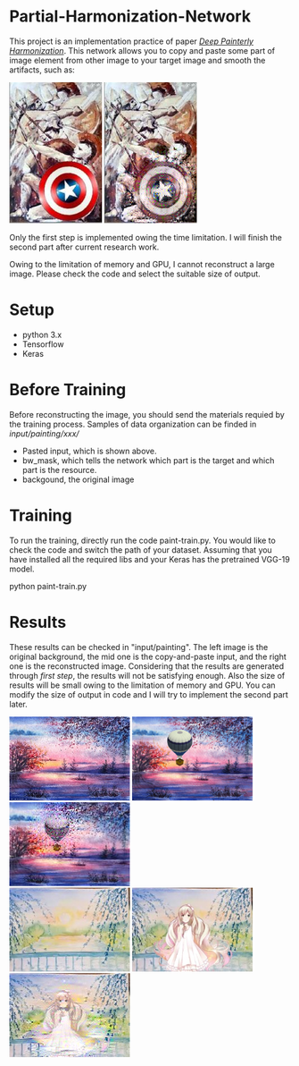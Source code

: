 # Partial-Harmonization-Network

This project is an implementation practice of paper [*Deep Painterly Harmonization*](https://arxiv.org/pdf/1804.03189.pdf). This network allows you to copy and paste some part of image element from other image to your target image and smooth the artifacts, such as:

![0](input/painting/shield/input.jpg) ![1](input/painting/shield/result_at_iteration_149.png)

Only the first step is implemented owing the time limitation. I will finish the second part after current research work.

Owing to the limitation of memory and GPU, I cannot reconstruct a large image. Please check the code and select the suitable size of output.

# Setup
  * python 3.x
  * Tensorflow
  * Keras

# Before Training
  Before reconstructing the image, you should send the materials requied by the training process. Samples of data organization can be finded in *input/painting/xxx/*
  * Pasted input, which is shown above.
  * bw_mask, which tells the network which part is the target and which part is the resource.
  * backgound, the original image

# Training
 To run the training, directly run the code paint-train.py. You would like to check the code and switch the path of your dataset. 
 Assuming that you have installed all the required libs and your Keras has the pretrained VGG-19 model.
 
 python paint-train.py
 
# Results
  These results can be checked in "input/painting". The left image is the original background, the mid one is the copy-and-paste input, and the right one is the reconstructed image. Considering that the results are generated through *first step*, the results will not be satisfying enough. Also the size of results will be small owing to the limitation of memory and GPU. You can modify the size of output in code and I will try to implement the second part later.<br>
  
 
  ![bg1](input/painting/balloon1/background.jpg)  ![2](input/painting/balloon1/input.jpg) ![3](input/painting/balloon1/result.jpg)<br>
  ![bg2](input/painting/campus/background.jpg)  ![4](input/painting/campus/input.jpg) ![5](input/painting/campus/result.jpg)

